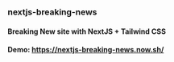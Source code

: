 ### nextjs-breaking-news
#### Breaking New site with NextJS + Tailwind CSS
#### Demo: https://nextjs-breaking-news.now.sh/
